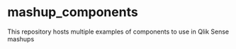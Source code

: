 # mashup_components
This repository hosts multiple examples of components to use in Qlik Sense mashups

